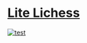 # [Lite Lichess](https://github.com/olegsoloviev/olegsoloviev.github.io)
   [![test](https://img.shields.io/badge/test-passing-lightdarkgreen.svg)](https://dakshcodess.github.io/olegsoloviev.github.io/)

